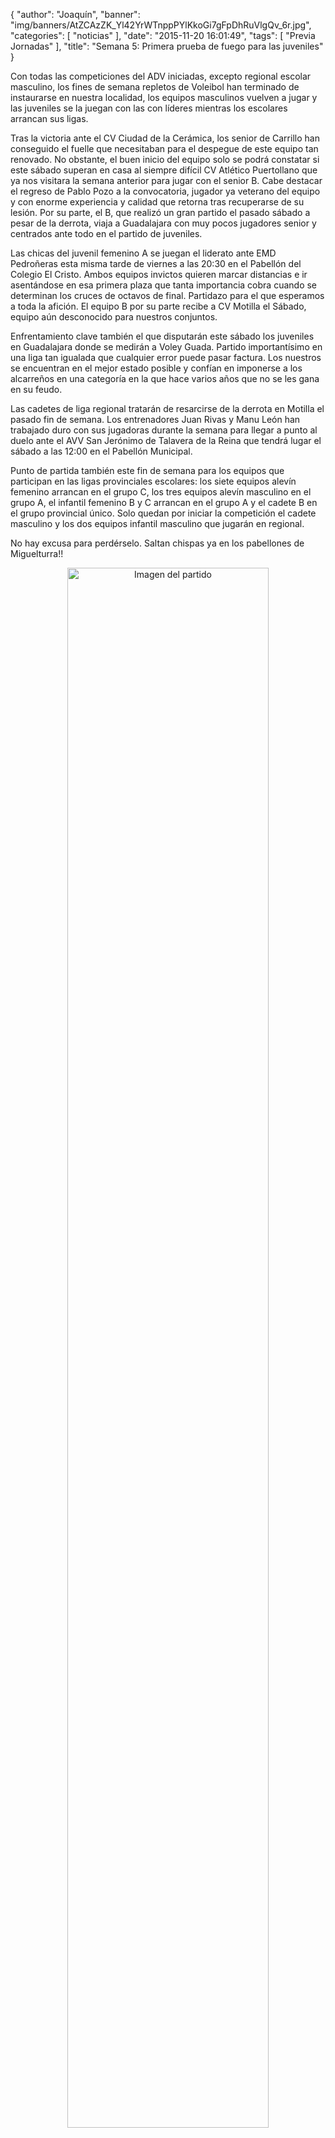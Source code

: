 {
  "author": "Joaquín", 
  "banner": "img/banners/AtZCAzZK_Yl42YrWTnppPYlKkoGi7gFpDhRuVlgQv_6r.jpg", 
  "categories": [
    "noticias"
  ], 
  "date": "2015-11-20 16:01:49", 
  "tags": [
    "Previa Jornadas"
  ], 
  "title": "Semana 5: Primera prueba de fuego para las juveniles"
}

Con todas las competiciones del ADV iniciadas, excepto regional escolar masculino, los fines de semana repletos de Voleibol han terminado de instaurarse en nuestra localidad, los equipos masculinos vuelven a jugar y las juveniles se la juegan con las con líderes mientras los escolares arrancan sus ligas.

Tras la victoria ante el CV Ciudad de la Cerámica, los senior de Carrillo han conseguido el fuelle que necesitaban para el despegue de este equipo tan renovado. No obstante, el buen inicio del equipo solo se podrá constatar si este sábado superan en casa al siempre difícil CV Atlético Puertollano que ya nos visitara la semana anterior para jugar con el senior B. Cabe destacar el regreso de Pablo Pozo a la convocatoria, jugador ya veterano del equipo y con enorme experiencia y calidad que retorna tras recuperarse de su lesión. Por su parte, el B, que realizó un gran partido el pasado sábado a pesar de la derrota, viaja a Guadalajara con muy pocos jugadores senior y centrados ante todo en el partido de juveniles.

Las chicas del juvenil femenino A se juegan el liderato ante EMD Pedroñeras esta misma tarde de viernes a las 20:30 en el Pabellón del Colegio El Cristo. Ambos equipos invictos quieren marcar distancias e ir asentándose en esa primera plaza que tanta importancia cobra cuando se determinan los cruces de octavos de final. Partidazo para el que esperamos a toda la afición. El equipo B por su parte recibe a CV Motilla el Sábado, equipo aún desconocido para nuestros conjuntos.

Enfrentamiento clave también el que disputarán este sábado los juveniles en Guadalajara donde se medirán a Voley Guada. Partido importantísimo en una liga tan igualada que cualquier error puede pasar factura. Los nuestros se encuentran en el mejor estado posible y confían en imponerse a los alcarreños en una categoría en la que hace varios años que no se les gana en su feudo.

Las cadetes de liga regional tratarán de resarcirse de la derrota en Motilla el pasado fin de semana. Los entrenadores Juan Rivas y Manu León han trabajado duro con sus jugadoras durante la semana para llegar a punto al duelo ante el AVV San Jerónimo de Talavera de la Reina que tendrá lugar el sábado a las 12:00 en el Pabellón Municipal.

Punto de partida también este fin de semana para los equipos que participan en las ligas provinciales escolares: los siete equipos alevín femenino arrancan en el grupo C, los tres equipos alevín masculino en el grupo A, el infantil femenino B y C arrancan en el grupo A y el cadete B en el grupo provincial único. Solo quedan por iniciar la competición el cadete masculino y los dos equipos infantil masculino que jugarán en regional.

No hay excusa para perdérselo. Saltan chispas ya en los pabellones de Miguelturra!!

<center>
<a target="_new" href="http://www.advmiguelturra.org/img/banners/AtZCAzZK_Yl42YrWTnppPYlKkoGi7gFpDhRuVlgQv_6r.jpg"> 
<img alt="Imagen del partido" width="80%" align="center" src="http://www.advmiguelturra.org/img/banners/AtZCAzZK_Yl42YrWTnppPYlKkoGi7gFpDhRuVlgQv_6r.jpg"/> </a> </center>



